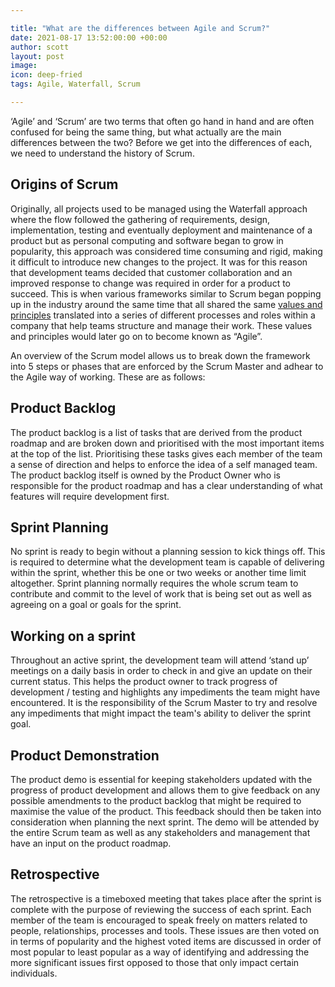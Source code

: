 ```yaml
---

title: "What are the differences between Agile and Scrum?"
date: 2021-08-17 13:52:00:00 +00:00
author: scott
layout: post
image: 
icon: deep-fried
tags: Agile, Waterfall, Scrum

---
```



‘Agile’ and ‘Scrum’ are two terms that often go hand in hand and are often confused for being the same thing, but what actually are the main differences between the two? Before we get into the differences of each, we need to understand the history of Scrum. 

## Origins of Scrum

Originally, all projects used to be managed using the Waterfall approach where the flow followed the gathering of requirements, design, implementation, testing and eventually deployment and maintenance of a product but as personal computing and software began to grow in popularity, this approach was considered time consuming and rigid, making it difficult to introduce new changes to the project. It was for this reason that development teams decided that customer collaboration and an improved response to change was required in order for a product to succeed. This is when various frameworks similar to Scrum began popping up in the industry around the same time that all shared the same [values and principles](https://www.scrumwithme.com/about/)  translated into a series of different processes and roles within a company that help teams structure and manage their work. These values and principles would later go on to become known as “Agile”. 

An overview of the Scrum model allows us to break down the framework into 5 steps or phases that are enforced by the Scrum Master and adhear to the Agile way of working. These are as follows: 

## Product Backlog

The product backlog is a list of tasks that are derived from the product roadmap and are broken down and prioritised with the most important items at the top of the list. Prioritising these tasks gives each member of the team a sense of direction and helps to enforce the idea of a self managed team. The product backlog itself is owned by the Product Owner who is responsible for the product roadmap and has a clear understanding of what features will require development first. 

## Sprint Planning

No sprint is ready to begin without a planning session to kick things off. This is required to determine what the development team is capable of delivering within the sprint, whether this be one or two weeks or another time limit altogether. Sprint planning normally requires the whole scrum team to contribute and commit to the level of work that is being set out as well as agreeing on a goal or goals for the sprint. 

## Working on a sprint

Throughout an active sprint, the development team will attend ‘stand up’ meetings on a daily basis in order to check in and give an update on their current status. This helps the product owner to track progress of development / testing and highlights any impediments the team might have encountered. It is the responsibility of the Scrum Master to try and resolve any impediments that might impact the team's ability to deliver the sprint goal. 


## Product Demonstration

The product demo is essential for keeping stakeholders updated with the progress of product development and allows them to give feedback on any possible amendments to the product backlog that might be required to maximise the value of the product. This feedback should then be taken into consideration when planning the next sprint. The demo will be attended by the entire Scrum team as well as any stakeholders and management that have an input on the product roadmap.  

## Retrospective

The retrospective is a timeboxed meeting that takes place after the sprint is complete with the purpose of reviewing the success of each sprint. Each member of the team is encouraged to speak freely on matters related to people, relationships, processes and tools. These issues are then voted on in terms of popularity and the highest voted items are discussed in order of most popular to least popular as a way of identifying and addressing the more significant issues first opposed to those that only impact certain individuals. 

 
